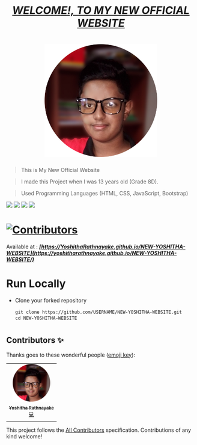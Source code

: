 # <div align="center"><a href="https://www.Yoshitha.tk"><b><i>WELCOME!, TO MY NEW OFFICIAL WEBSITE</i></b></a></div>


# <div align="center"><img src="assets/images/Yoshitha Rathnayake 1.png" width="300px"></div>


> This is My New Official Website

> I made this Project when I was 13 years old (Grade 8D).

> Used Programming Languages (HTML, CSS, JavaScript, Bootstrap) 

<a href="https://www.w3schools.com/html/"><img src="https://img.icons8.com/color/48/000000/html-5--v1.png"/><a>    <a href="https://www.w3schools.com/css/"><img src="https://img.icons8.com/color/48/000000/css3.png"/><a>    <a href="https://www.w3schools.com/js/"><img src="https://img.icons8.com/color/48/000000/javascript--v1.png"/><a>    <a href="https://www.w3schools.com/bootstrap/"><img src="https://img.icons8.com/color/48/000000/bootstrap.png"/><a>
    

# [![Contributors](https://img.shields.io/badge/Contributors-1-lawngreen.svg?style=flat-square)](#contributors-)

Available at :  <b><i>[https://YoshithaRathnayake.github.io/NEW-YOSHITHA-WEBSITE](https://yoshitharathnayake.github.io/NEW-YOSHITHA-WEBSITE/)</i></b>


#
# Run Locally

- Clone your forked repository
    
    ```
    git clone https://github.com/USERNAME/NEW-YOSHITHA-WEBSITE.git
    cd NEW-YOSHITHA-WEBSITE
    ```
     
#
## Contributors ✨

Thanks goes to these wonderful people ([emoji key](https://allcontributors.org/docs/en/emoji-key)):
 
<!-- ALL-CONTRIBUTORS-LIST:START - Do not remove or modify this section -->
<!-- prettier-ignore-start -->
<!-- markdownlint-disable -->
<table>
  <tr>
    <td align="center"><a href="https://www.Yoshitha.tk"><img src="assets/images/Yoshitha Rathnayake 1.png" width="100px;" alt="Yoshitha Rathnayake"/><br /><sub><b>Yoshitha Rathnayake</b></sub></a><br/><a href="https://github.com/YoshithaRathnayake/NEW-YOSHITHA-WEBSITE/commits?author=YoshithaRathnayake" title="Code">💻</a></td>
  </tr>
</table>

<!-- markdownlint-restore -->
<!-- prettier-ignore-end -->

<!-- ALL-CONTRIBUTORS-LIST:END -->

This project follows the [All Contributors](https://github.com/all-contributors/all-contributors) specification. Contributions of any kind welcome!
